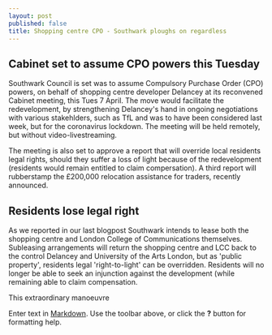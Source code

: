 ```yaml
---
layout: post
published: false
title: Shopping centre CPO - Southwark ploughs on regardless
---
```

## Cabinet set to assume CPO powers this Tuesday

Southwark Council is set was to assume Compulsory Purchase Order (CPO) powers, on behalf of shopping centre developer Delancey at its reconvened Cabinet meeting, this Tues 7 April.  The move would facilitate the redevelopment, by strengthening Delancey's hand in ongoing negotiations with various stakehlders, such as TfL and was to have been considered last week, but for the coronavirus lockdown.  The meeting will be held remotely, but without video-livestreaming.

The meeting is also set to approve a report that will override local residents legal rights, should they suffer a loss of light because of the redevelopment (residents would remain entitled to claim compersation).  A third report will rubberstamp the £200,000 relocation assistance for traders, recently announced.

## Residents lose legal right

As we reported in our last blogpost Southwark intends to lease both the shopping centre and London College of Communications themselves.  Subleasing arrangements will return the shopping centre and LCC back to the control Delancey and University of the Arts London, but as 'public property', residents legal 'right-to-light' can be overridden.  Residents will no longer be able to seek an injunction against the development (while remaining able to claim compensation.

This extraordinary manoeuvre 






Enter text in [Markdown](http://daringfireball.net/projects/markdown/). Use the toolbar above, or click the **?** button for formatting help.
